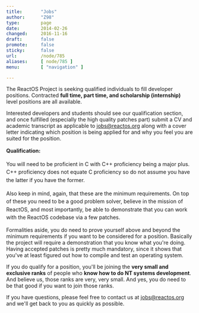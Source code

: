 ```yaml
---
title:       "Jobs"
author:      "Z98"
type:        page
date:        2014-02-26
changed:     2016-11-16
draft:       false
promote:     false
sticky:      false
url:         /node/785
aliases:     [ node/785 ]
menu:        [ "navigation" ]

---
```


<div class="node node-page view-mode-full node-by-viewer clearfix" id="node-785">
	<div class="content">
		<div class="field field-name-body field-type-text-with-summary field-label-hidden">
			<div class="field-items">
				<div class="field-item even">
					<p>The ReactOS Project is seeking qualified individuals to fill developer positions. Contracted <strong>full time, part time, and scholarship (internship)</strong> level positions are all available.</p>
					<p>Interested developers and students should see our qualification section, and once fulfilled (especially the high quality patches part) submit a CV and academic transcript as applicable to <a href="mailto:jobs@reactos.org">jobs@reactos.org</a> along with a cover letter indicating which position is being applied for and why you feel you are suited for the position.</p>
					<p><strong style="line-height: 1.538em;">Qualification:</strong></p>
					<p><span style="line-height: 1.538em;">You will need to be proficient in C with C++ proficiency being a major plus. C++ proficiency does not equate C proficiency so do not assume you have the latter if you have the former.</span></p>
					<p><span style="line-height: 1.538em;">Also keep in mind, again, that these are the minimum requirements. On top of these you need to be a good problem solver, believe in the mission of ReactOS, and most importantly, be able to demonstrate that you can work with the ReactOS codebase via a few patches.</span></p>
					<p>Formalities aside, you do need to prove yourself above and beyond the minimum requirements if you want to be considered for a position. Basically the project will require a demonstration that you know what you're doing. Having accepted patches is pretty much mandatory, since it shows that you've at least figured out how to compile and test an operating system.</p>
					<p>If you do qualify for a position, you'll be joining the <strong>very small and exclusive ranks</strong> of people who <strong>know how to do NT systems development</strong>. And believe us, those ranks are very, very small. And yes, you do need to be that good if you want to join those ranks.</p>
					<p>If you have questions, please feel free to contact us at <a href="mailto:jobs@reactos.org">jobs@reactos.org</a> and we'll get back to you as quickly as possible.</p>
				</div>
			</div>
		</div>
	</div>
</div>
<p>&nbsp;</p>

